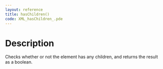 ```yaml
---
layout: reference
title: hasChildren()
code: XML_hasChildren_.pde
---
```


# Description

Checks whether or not the element has any children, and returns the result as a boolean.


